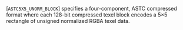 [`ASTC5X5_UNORM_BLOCK`] specifies a four-component, ASTC
compressed format where each 128-bit compressed texel block encodes a
5×5 rectangle of unsigned normalized RGBA texel data.